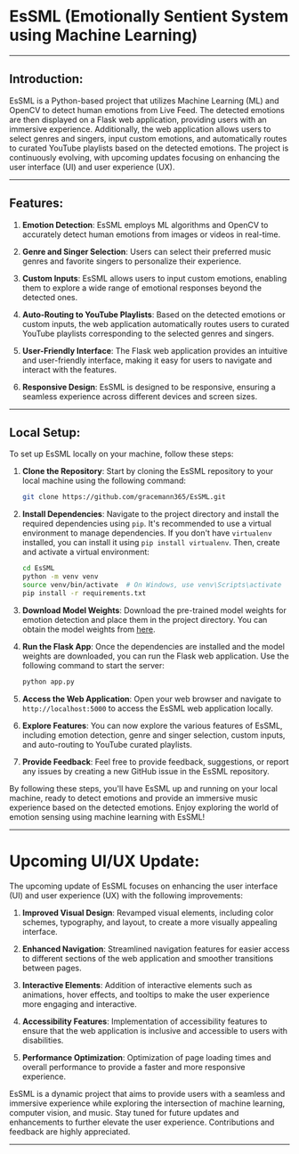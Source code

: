 # EsSML (Emotionally Sentient System using Machine Learning)

---

## Introduction:

EsSML is a Python-based project that utilizes Machine Learning (ML) and OpenCV to detect human emotions from Live Feed. The detected emotions are then displayed on a Flask web application, providing users with an immersive experience. Additionally, the web application allows users to select genres and singers, input custom emotions, and automatically routes to curated YouTube playlists based on the detected emotions. The project is continuously evolving, with upcoming updates focusing on enhancing the user interface (UI) and user experience (UX).

---

## Features:

1. **Emotion Detection**: EsSML employs ML algorithms and OpenCV to accurately detect human emotions from images or videos in real-time.
   
2. **Genre and Singer Selection**: Users can select their preferred music genres and favorite singers to personalize their experience.
   
3. **Custom Inputs**: EsSML allows users to input custom emotions, enabling them to explore a wide range of emotional responses beyond the detected ones.
   
4. **Auto-Routing to YouTube Playlists**: Based on the detected emotions or custom inputs, the web application automatically routes users to curated YouTube playlists corresponding to the selected genres and singers.

5. **User-Friendly Interface**: The Flask web application provides an intuitive and user-friendly interface, making it easy for users to navigate and interact with the features.

6. **Responsive Design**: EsSML is designed to be responsive, ensuring a seamless experience across different devices and screen sizes.

---
## Local Setup:

To set up EsSML locally on your machine, follow these steps:

1. **Clone the Repository**: Start by cloning the EsSML repository to your local machine using the following command:
   ```bash
   git clone https://github.com/gracemann365/EsSML.git
   ```

2. **Install Dependencies**: Navigate to the project directory and install the required dependencies using `pip`. It's recommended to use a virtual environment to manage dependencies. If you don't have `virtualenv` installed, you can install it using `pip install virtualenv`. Then, create and activate a virtual environment:
   ```bash
   cd EsSML
   python -m venv venv
   source venv/bin/activate  # On Windows, use venv\Scripts\activate
   pip install -r requirements.txt
   ```

3. **Download Model Weights**: Download the pre-trained model weights for emotion detection and place them in the project directory. You can obtain the model weights from [here](https://example.com/model_weights.h5).

4. **Run the Flask App**: Once the dependencies are installed and the model weights are downloaded, you can run the Flask web application. Use the following command to start the server:
   ```bash
   python app.py
   ```

5. **Access the Web Application**: Open your web browser and navigate to `http://localhost:5000` to access the EsSML web application locally.

6. **Explore Features**: You can now explore the various features of EsSML, including emotion detection, genre and singer selection, custom inputs, and auto-routing to YouTube curated playlists.

7. **Provide Feedback**: Feel free to provide feedback, suggestions, or report any issues by creating a new GitHub issue in the EsSML repository.

By following these steps, you'll have EsSML up and running on your local machine, ready to detect emotions and provide an immersive music experience based on the detected emotions. Enjoy exploring the world of emotion sensing using machine learning with EsSML!


---

# Upcoming UI/UX Update:

The upcoming update of EsSML focuses on enhancing the user interface (UI) and user experience (UX) with the following improvements:

1. **Improved Visual Design**: Revamped visual elements, including color schemes, typography, and layout, to create a more visually appealing interface.
   
2. **Enhanced Navigation**: Streamlined navigation features for easier access to different sections of the web application and smoother transitions between pages.
   
3. **Interactive Elements**: Addition of interactive elements such as animations, hover effects, and tooltips to make the user experience more engaging and interactive.
   
4. **Accessibility Features**: Implementation of accessibility features to ensure that the web application is inclusive and accessible to users with disabilities.

5. **Performance Optimization**: Optimization of page loading times and overall performance to provide a faster and more responsive experience.

EsSML is a dynamic project that aims to provide users with a seamless and immersive experience while exploring the intersection of machine learning, computer vision, and music. Stay tuned for future updates and enhancements to further elevate the user experience. Contributions and feedback are highly appreciated.


--- 
